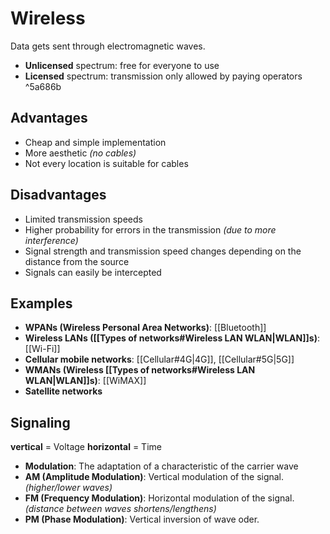 # Wireless
Data gets sent through electromagnetic waves.

- **Unlicensed** spectrum: free for everyone to use
- **Licensed** spectrum: transmission only allowed by paying operators ^5a686b

## Advantages
- Cheap and simple implementation
- More aesthetic *(no cables)*
- Not every location is suitable for cables

## Disadvantages
- Limited transmission speeds
- Higher probability for errors in the transmission *(due to more interference)*
- Signal strength and transmission speed changes depending on the distance from the source
- Signals can easily be intercepted

## Examples
- **WPANs (Wireless Personal Area Networks)**: [[Bluetooth]]
- **Wireless LANs ([[Types of networks#Wireless LAN WLAN|WLAN]]s)**: [[Wi-Fi]]
- **Cellular mobile networks**: [[Cellular#4G|4G]], [[Cellular#5G|5G]]
- **WMANs (Wireless [[Types of networks#Wireless LAN WLAN|WLAN]]s)**: [[WiMAX]]
- **Satellite networks**

## Signaling
**vertical** = Voltage
**horizontal** = Time

- **Modulation**: The adaptation of a characteristic of the carrier wave
- **AM (Amplitude Modulation)**: Vertical modulation of the signal. *(higher/lower waves)*
- **FM (Frequency Modulation)**: Horizontal modulation of the signal. *(distance between waves shortens/lengthens)*
- **PM (Phase Modulation)**: Vertical inversion of wave oder.